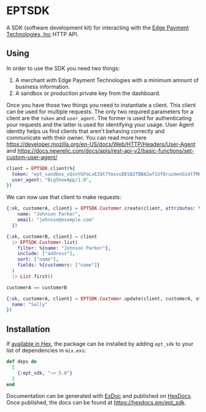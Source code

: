 # EPTSDK

A SDK (software development kit) for interacting with the [Edge Payment Technologies, Inc](https://tryedge.io) HTTP API.

## Using

In order to use the SDK you need two things:

1. A merchant with Edge Payment Technologies with a minimum amount of business information.
2. A sandbox or production private key from the dashboard.

Once you have those two things you need to instantiate a client. This client can be used for multiple requests. The only two required parameters for a client are the `token` and `user_agent`. The former is used for authenticating your requests and the latter is used for identifying your usage. User Agent identity helps us find clients that aren't behaving correctly and communicate with their owner. You can read more here https://developer.mozilla.org/en-US/docs/Web/HTTP/Headers/User-Agent and https://docs.newrelic.com/docs/apis/rest-api-v2/basic-functions/set-custom-user-agent/

```elixir
client = EPTSDK.client(%{
  token: "ept_sandbox_sQsnYGFoLvE2Qt7tmsvuDESB2TBBA2wf1UfQruzmenG14tTMHb",
  user_agent: "BigShoeApp/1.0",
})
```

We can now use that client to make requests:

```elixir
{:ok, customerA, client} = EPTSDK.Customer.create(client, attributes: %{
    name: "Johnson Parker",
    email: "johnson@example.com"
  })
```

```elixir
{:ok, customerB, client} = client
  |> EPTSDK.Customer.list(
    filter: %{name: "Johnson Parker"},
    include: ["address"],
    sort: ["name"],
    fields: %{customers: ["name"]}
  )
  |> List.first()
```

```elixir
customerA == customerB

```

```elixir
{:ok, customerA, client} = EPTSDK.Customer.update(client, customerA, attributes: %{
  name: "Sally"
})
```

## Installation

If [available in Hex](https://hex.pm/docs/publish), the package can be installed
by adding `ept_sdk` to your list of dependencies in `mix.exs`:

```elixir
def deps do
  [
    {:ept_sdk, "~> 5.0"}
  ]
end
```

Documentation can be generated with [ExDoc](https://github.com/elixir-lang/ex_doc)
and published on [HexDocs](https://hexdocs.pm). Once published, the docs can
be found at <https://hexdocs.pm/ept_sdk>.
